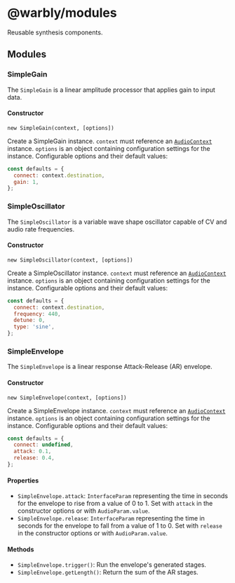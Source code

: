 # @warbly/modules

Reusable synthesis components.

## Modules

### SimpleGain

The `SimpleGain` is a linear amplitude processor that applies gain to input data.

#### Constructor

`new SimpleGain(context, [options])`

Create a SimpleGain instance. `context` must reference an [`AudioContext`](https://developer.mozilla.org/en-US/docs/Web/API/AudioContext/AudioContext) instance. `options` is an object containing configuration settings for the instance. Configurable options and their default values:

```js
const defaults = {
  connect: context.destination,
  gain: 1,
};
```

### SimpleOscillator

The `SimpleOscillator` is a variable wave shape oscillator capable of CV and audio rate frequencies.

#### Constructor

`new SimpleOscillator(context, [options])`

Create a SimpleOscillator instance. `context` must reference an [`AudioContext`](https://developer.mozilla.org/en-US/docs/Web/API/AudioContext/AudioContext) instance. `options` is an object containing configuration settings for the instance. Configurable options and their default values:

```js
const defaults = {
  connect: context.destination,
  frequency: 440,
  detune: 0,
  type: 'sine',
};
```

### SimpleEnvelope

The `SimpleEnvelope` is a linear response Attack-Release (AR) envelope.

#### Constructor

`new SimpleEnvelope(context, [options])`

Create a SimpleEnvelope instance. `context` must reference an [`AudioContext`](https://developer.mozilla.org/en-US/docs/Web/API/AudioContext/AudioContext) instance. `options` is an object containing configuration settings for the instance. Configurable options and their default values:

```js
const defaults = {
  connect: undefined,
  attack: 0.1,
  release: 0.4,
};
```

#### Properties

- `SimpleEnvelope.attack`: `InterfaceParam` representing the time in seconds for the envelope to rise from a value of 0 to 1. Set with `attack` in the constructor options or with `AudioParam.value`.
- `SimpleEnvelope.release`: `InterfaceParam` representing the time in seconds for the envelope to fall from a value of 1 to 0. Set with `release` in the constructor options or with `AudioParam.value`.

#### Methods

- `SimpleEnvelope.trigger()`: Run the envelope's generated stages.
- `SimpleEnvelope.getLength()`: Return the sum of the AR stages.
